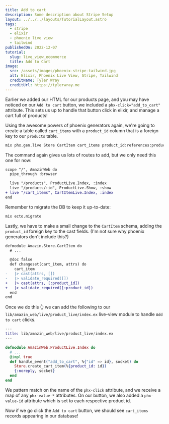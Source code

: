 ```yaml
---
title: Add to cart
description: Some description about Stripe Setup
layout: ../../../layouts/TutorialLayout.astro
tags:
  - stripe
  - elixir
  - phoenix live view
  - tailwind
publishedOn: 2022-12-07
tutorial: 
  slug: live_view_ecommerce
  title: Add to Cart
image:
  src: /assets/images/phoenix-stripe-tailwind.jpg
  alt: Elixir, Phoenix Live View, Stripe, Tailwind
  creditName: Tyler Wray
  creditUrl: https://tylerwray.me
---
```

Earlier we added our HTML for our products page, and you may have noticed on our `Add to cart` button, we included
a `phx-click="add_to_cart"` attribute. This sets us up to handle that button click in elixir, and manage a cart full of products!

Using the awesome powers of phoenix generators again, we're going to create a table
called `cart_items` with a `product_id` column that is a foreign key to our `products` table.

```bash
mix phx.gen.live Store CartItem cart_items product_id:references:products
```

The command again gives us lots of routes to add, but we only need this one for now:

```diff
scope "/", AmazinWeb do
  pipe_through :browser

  live "/products", ProductLive.Index, :index
  live "/products/:id", ProductLive.Show, :show
+ live "/cart_items", CartItemLive.Index, :index
end
```

Remember to migrate the DB to keep it up-to-date:

```bash
mix ecto.migrate
```

Lastly, we have to make a small change to the `CartItem` schema, adding the `product_id` foreign key to the cast fields.
(I'm not sure why phoenix generators don't include this?)

```diff
defmodule Amazin.Store.CartItem do
  # ...

  @doc false
  def changeset(cart_item, attrs) do
    cart_item
-   |> cast(attrs, [])
-   |> validate_required([])
+   |> cast(attrs, [:product_id])
+   |> validate_required([:product_id])
  end
end
```

Once we do this 👆 we can add the following to our `lib/amazin_web/live/product_live/index.ex` live-view module to handle `Add to cart` clicks.

```elixir
---
title: lib/amazin_web/live/product_live/index.ex
---

defmodule AmazinWeb.ProductLive.Index do
  # ...
  @impl true
  def handle_event("add_to_cart", %{"id" => id}, socket) do
    Store.create_cart_item(%{product_id: id})
    {:noreply, socket}
  end
end
```

We pattern match on the name of the `phx-click` attribute, and we receive a map of any `phx-value-*` attributes.
On our button, we also added a `phx-value-id` attribute which is set to each respective product id.

Now if we go click the `Add to cart` button, we should see `cart_items` records appearing in our database!

